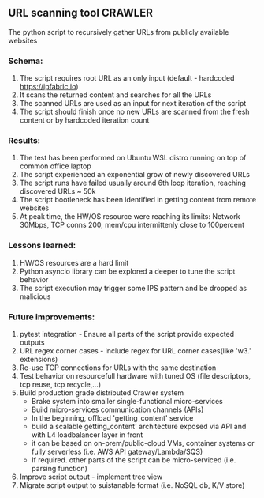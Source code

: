 ## URL scanning tool CRAWLER


The python script to recursively gather URLs from publicly available websites

### Schema:
1. The script requires root URL as an only input (default - hardcoded https://ipfabric.io)
2. It scans the returned content and searches for all the URLs
3. The scanned URLs are used as an input for next iteration of the script
4. The script should finish once no new URLs are scanned from the fresh content or by hardcoded iteration count


### Results:
1. The test has been performed on Ubuntu WSL distro running on top of common office laptop
2. The script experienced an exponential grow of newly discovered URLs
2. The script runs have failed usually around 6th loop iteration, reaching discovered URLs ~ 50k
3. The script bootleneck has been identified in getting content from remote websites
4. At peak time, the HW/OS resource were reaching its limits: Network 30Mbps, TCP conns 200, mem/cpu intermittenly close to 100percent

### Lessons learned:
1. HW/OS resources are a hard limit
2. Python asyncio library can be explored a deeper to tune the script behavior
3. The script execution may trigger some IPS pattern and be dropped as malicious

### Future improvements:
1. pytest integration - Ensure all parts of the script provide expected outputs
2. URL regex corner cases - include regex for URL corner cases(like 'w3.' extensions)
3. Re-use TCP connections for URLs with the same destination
4. Test behavior on resourcefull hardware with tuned OS (file descriptors, tcp reuse, tcp recycle,...)
5. Build production grade distributed Crawler system
    - Brake system into smaller single-functional micro-services
    - Build micro-services communication channels (APIs)
    - In the beginning, offload 'getting_content' service
    - build a scalable getting_content' architecture exposed via API and with L4 loadbalancer layer in front
    - it can be based on on-prem/public-cloud VMs, container systems or fully serverless (i.e. AWS API gateway/Lambda/SQS)
    - If required. other parts of the script can be micro-serviced (i.e. parsing function)
6. Improve script output - implement tree view
7. Migrate script output to suistanable format (i.e. NoSQL db, K/V store)
